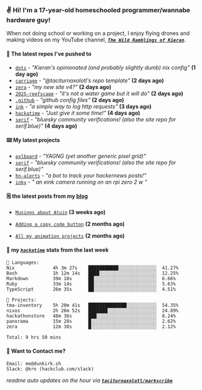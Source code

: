 ### ✌️ Hi! I'm a 17-year-old homeschooled programmer/wannabe hardware guy!

When not doing school or working on a project, I enjoy flying drones and making videos on my YouTube channel, [**_`The Wild Ramblings of Kieran`_**](https://youtube.com/@kieran.rambles).

#### 👷 The latest repos I've pushed to

- [`dots`](https://github.com/taciturnaxolotl/dots) - _"Kieran's opinionated (and probably slightly dumb) nix config"_ **(1 day ago)**
- [`carriage`](https://github.com/taciturnaxolotl/carriage) - _"@taciturnaxolotl's repo template"_ **(2 days ago)**
- [`zera`](https://github.com/taciturnaxolotl/zera) - _"my new site v4?"_ **(2 days ago)**
- [`2025-reefscape`](https://github.com/df1317/2025-reefscape) - _"it's not a water game but it will do"_ **(2 days ago)**
- [`.github`](https://github.com/taciturnaxolotl/.github) - _"github config files"_ **(2 days ago)**
- [`ink`](https://github.com/taciturnaxolotl/ink) - _"a simple way to log http requests"_ **(3 days ago)**
- [`hackatime`](https://github.com/hackclub/hackatime) - _"Just give it some time!"_ **(4 days ago)**
- [`serif`](https://github.com/taciturnaxolotl/serif) - _"bluesky community verifications! (also the site repo for serif.blue)"_ **(4 days ago)**

#### ⌨️ My latest projects

- [`pxlboard`](https://github.com/taciturnaxolotl/pxlboard) - _"YAGNG (yet another generic pixel grid)"_
- [`serif`](https://github.com/taciturnaxolotl/serif) - _"bluesky community verifications! (also the site repo for serif.blue)"_
- [`hn-alerts`](https://github.com/taciturnaxolotl/hn-alerts) - _"a bot to track your hackernews posts!"_
- [`inky`](https://github.com/taciturnaxolotl/inky) - _" an eink camera running on an rpi zero 2 w "_

#### 🗒️ the latest posts from my [blog](https://dunkirk.sh)

- [`Musings about Atuin`](https://dunkirk.sh/blog/atuin/) **(3 weeks ago)**

- [`Adding a copy code button`](https://dunkirk.sh/blog/adding-a-copy-button/) **(2 months ago)**

- [`All my animation projects`](https://dunkirk.sh/blog/my-animations/) **(2 months ago)**



#### 📡 my [_`hackatime`_](https://waka.hackclub.com) stats from the last week

```text
💾 Languages:
Nix              4h 3m 27s    ███████████░░░░░░░░░░░░░░  41.27%
Bash             1h 12m 14s   ████░░░░░░░░░░░░░░░░░░░░░  12.25%
Markdown         39m 18s      ██░░░░░░░░░░░░░░░░░░░░░░░  6.66%
Ruby             33m 14s      ██░░░░░░░░░░░░░░░░░░░░░░░  5.63%
TypeScript       26m 35s      ██░░░░░░░░░░░░░░░░░░░░░░░  4.51%

💼 Projects:
tma-inventory    5h 20m 41s   ██████████████░░░░░░░░░░░  54.35%
nixos            2h 26m 52s   ███████░░░░░░░░░░░░░░░░░░  24.89%
hackathonstore   48m 36s      ███░░░░░░░░░░░░░░░░░░░░░░  8.24%
panorama         15m 28s      █░░░░░░░░░░░░░░░░░░░░░░░░  2.62%
zera             12m 30s      █░░░░░░░░░░░░░░░░░░░░░░░░  2.12%

Total: 9 hrs 50 mins
```

#### 📮 Want to Contact me?

```text
Email: me@dunkirk.sh
Slack: @krn (hackclub.com/slack)
```

_readme auto updates on the hour via [**`taciturnaxolotl/markscribe`**](https://github.com/taciturnaxolotl/markscribe)_
